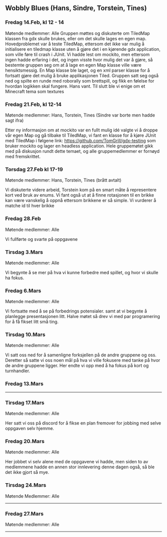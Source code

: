## Wobbly Blues (Hans, Sindre, Torstein, Tines)
### Fredag 14.Feb, kl 12 - 14
Møtende medlemmer: Alle
Gruppen møttes og diskuterte om TiledMap klassen fra gdx skulle brukes, eller om det skulle lages en egen map. Hovedproblemet var å teste TiledMap, ettersom det ikke var mulig å initialisere en tiledmap klasse uten å gjøre det i en kjørende gdx application, som ville føre til crash i JUnit. Vi hadde lest om mockito, men ettersom ingen hadde erfaring i det, og ingen visste hvor mulig det var å gjøre, så bestemte gruppen seg om at å lage en egen Map klasse ville være hensiktsmessig. En Map klasse ble laget, og en xml parser klasse for å fortsatt gjøre det mulig å bruke applikasjonen Tiled.
Gruppen satt seg også ned og spilte en runde med roborally som brettspill, og fikk en følelse for hvordan logikken skal fungere. Hans vant.
Til slutt ble vi enige om et Minecraft tema som textures

### Fredag 21.Feb, kl 12-14
Møtende medlemmer: Hans, Torstein, Tines (Sindre var borte men hadde sagt ifra) 

Etter ny informasjon om at mockito var en fullt mulig idé valgte vi å droppe vår egen Map og gå tilbake til TiledMap,
 vi fant en klasse for å kjøre JUnit med TiledMap i følgene link: https://github.com/TomGrill/gdx-testing  som bruker mockito og lager en headless application.
Hele gruppemøtet gikk med på diskusjon rundt dette temaet, og alle gruppemedlemmer er fornøyd med fremskrittet.

### Torsdag 27.Feb kl 17-19
Møtende medlemmer: Hans, Torstein, Tines (brått avtalt)

Vi diskuterte videre arbeid, Torstein kom på en smart måte å representere kort ved bruk av enums. Vi fant også ut at å finne rotasjonen til en brikke kan være vanskelig å oppnå ettersom brikkene er så simple.
 Vi vurderer å matche id til hver brikke 

### Fredag 28.Feb
Møtende medlemmer: Alle

Vi fullførte og svarte på oppgavene

### Tirsdag 3.Mars
Møtende medlemmer: Alle

Vi begynte å se mer på hva vi kunne forbedre med spillet, og hvor vi skulle ha fokus.

### Fredag 6.Mars
Møtende medlemmer: Alle

Vi fortsatte med å se på forbedrings potensialer. samt at vi begynte å planlegge presentasjonen litt.
Halve møtet så drev vi med par programering for å få fikset litt små ting.

### Tirsdag 10.Mars
Møtende medlemmer: Alle

Vi satt oss ned for å samenligne forksjellen på de andre gruppene og oss. Deretter så satte vi oss noen mål på hva vi ville fokusere med tanke på hvor de andre gruppene ligger. Her endte vi opp med å ha fokus på kort og turnhandler.

### Fredag 13.Mars

-------------------------------
### Tirsdag 17.Mars
Møtende medlemmer: Alle

Her satt vi oss på discord for å fikse en plan fremover for jobbing med selve oppgaven selv hjemme.

### Fredag 20.Mars
Møtende medlemmer: Alle

Her jobbet vi selv alene med de oppgavene vi hadde, men siden to av medlemmene hadde en annen stor innlevering denne dagen også, så ble det ikke gjort så mye.

### Tirsdag 24.Mars
Møtende Medlemmer: Alle

---------------------------

### Fredag 27.Mars
Møtende medlemmer: Alle

---------------------------------------
